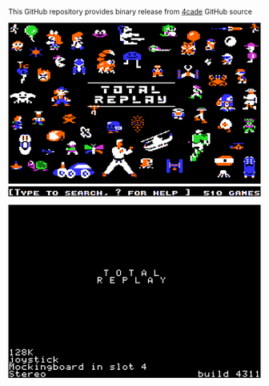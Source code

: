 This GitHub repository provides binary release from [4cade](https://github.com/a2-4am/4cade) GitHub source

![Total Replay Cover Image](https://github.com/appleiifanclub/a2-4am_4cade_bin/blob/9dcbf423804b6b93df2845087b688c1cbd960f4b/image/Total%20Replay%20cover.png?raw=true)

![Total Replay build 4311](https://github.com/appleiifanclub/a2-4am_4cade_bin/blob/9dcbf423804b6b93df2845087b688c1cbd960f4b/image/Total%20Replay%20build%204311.png?raw=true)
